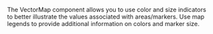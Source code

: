 The VectorMap component allows you to&nbsp;use color and size indicators to&nbsp;better illustrate the values associated with areas/markers. Use map legends to&nbsp;provide additional information on&nbsp;colors and marker size.
<!--split-->